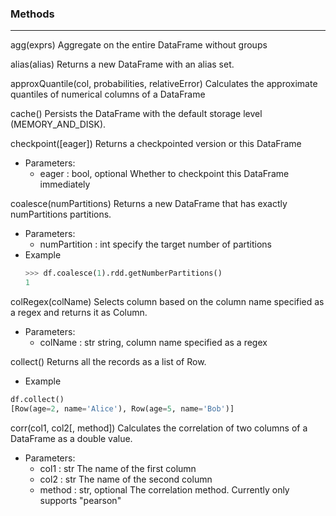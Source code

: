 ### Methods
---
agg(exprs)
	Aggregate on the entire DataFrame without groups

alias(alias)
	Returns a new DataFrame with an alias set.

approxQuantile(col, probabilities, relativeError)
	Calculates the approximate quantiles of numerical columns of a DataFrame

cache()
	Persists the DataFrame with the default storage level (MEMORY_AND_DISK).

checkpoint([eager])
	Returns a checkpointed version or this DataFrame
- Parameters:
	- eager : bool, optional
		Whether to checkpoint this DataFrame immediately

coalesce(numPartitions)
	Returns a new DataFrame that has exactly numPartitions partitions.
- Parameters:
	- numPartition : int
		specify the target number of partitions
- Example
	```python
	>>> df.coalesce(1).rdd.getNumberPartitions()
	1
	```

colRegex(colName)
	Selects column based on the column name specified as a regex and returns it as Column.

- Parameters:
	- colName : str
		string, column name specified as a regex

collect()
	Returns all the records as a list of Row.
- Example
```python
df.collect()
[Row(age=2, name='Alice'), Row(age=5, name='Bob')]
```

corr(col1, col2[, method])
	Calculates the correlation of two columns of a DataFrame as a double value.
- Parameters:
	- col1 : str
		The name of the first column
	- col2 : str
		The name of the second column
	- method : str, optional
		The correlation method. Currently only supports "pearson"